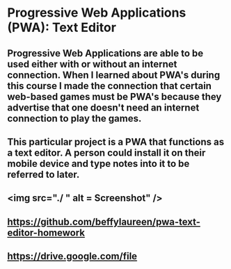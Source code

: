 # Progressive Web Applications (PWA): Text Editor

## Progressive Web Applications are able to be used either with or without an internet connection.  When I learned about PWA's during this course I made the connection that certain web-based games must be PWA's because they advertise that one doesn't need an internet connection to play the games.

## This particular project is a PWA that functions as a text editor.  A person could install it on their mobile device and type notes into it to be referred to later.  



## <img src="./ " alt = Screenshot" />

## https://github.com/beffylaureen/pwa-text-editor-homework
## https://drive.google.com/file


